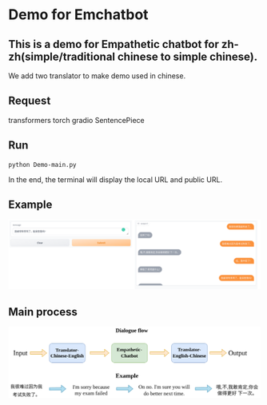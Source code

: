 # Demo for Emchatbot

## This is a demo for Empathetic chatbot for zh-zh(simple/traditional chinese to simple chinese). 
We add two translator to make demo used in chinese.

## Request

transformers
torch
gradio
SentencePiece

## Run
```
python Demo-main.py
```
In the end, the terminal will display the local URL and public URL.

## Example

![example](https://github.com/huibaisedeshijie/Enhancing-the-Empathetic-Dialogues-through-Emotional-Attention-Network/blob/main/demo/example-demo.png)




## Main process


![demo-flow](https://github.com/huibaisedeshijie/Enhancing-the-Empathetic-Dialogues-through-Emotional-Attention-Network/blob/main/demo/demo-flow.png)
